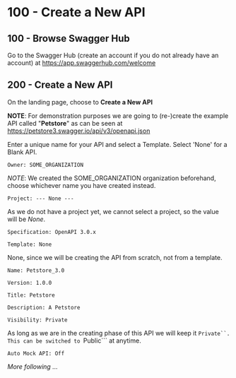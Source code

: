 # 100 - Create a New API

## 100 - Browse Swagger Hub

Go to the Swagger Hub (create an account if you do not already have an account) at https://app.swaggerhub.com/welcome

## 200 - Create a New API

On the landing page, choose to **Create a New API**

**NOTE**: For demonstration purposes we are going to (re-)create the example API called "**Petstore**" as can be seen at https://petstore3.swagger.io/api/v3/openapi.json

Enter a unique name for your API and select a Template. Select 'None' for a Blank API.

```
Owner: SOME_ORGANIZATION
```

*NOTE*: We created the SOME_ORGANIZATION organization beforehand, choose whichever name you have created instead.

```
Project: --- None ---
```

As we do not have a project yet, we cannot select a project, so the value will be *None*.

```
Specification: OpenAPI 3.0.x
```

```
Template: None
```

None, since we will be creating the API from scratch, not from a template.

```
Name: Petstore_3.0
```

```
Version: 1.0.0
```

```
Title: Petstore
```

```
Description: A Petstore
```

```
Visibility: Private
```

As long as we are in the creating phase of this API we will keep it ```Private``. This can be switched to ```Public``` at anytime.

```
Auto Mock API: Off
```









*More following ...*
